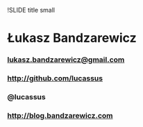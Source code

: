 !SLIDE title small

# Łukasz Bandzarewicz

### lukasz.bandzarewicz@gmail.com
### http://github.com/lucassus
### @lucassus
### http://blog.bandzarewicz.com
